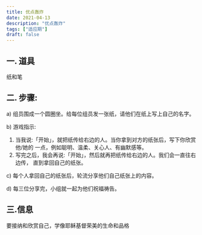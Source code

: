 ```yaml
---
title: 优点轰炸
date: 2021-04-13
description: "优点轰炸"
tags: ["适应期"]
draft: false
---
```

## 一. 道具
纸和笔 
## 二. 步骤:
a) 组员围成一个圆圈坐。给每位组员发一张纸，请他们在纸上写上自己的名字。

b) 游戏指示:
  1. 当我说:「开始」，就把纸传给右边的人。当你拿到对方的纸张后，写下你欣赏他/她的 一点，例如聪明、温柔、关心人、有幽默感等。
  2. 写完之后，我会再说:「开始」，然后就再把纸传给右边的人。我们会一直往右边传， 直到拿回自己的纸张。
  
c) 每个人拿回自己的纸张后，轮流分享他们自己纸张上的内容。

d) 每三位分享完，小组就一起为他们祝福祷告。 

## 三.信息

要接纳和欣赏自己，学像耶稣基督荣美的生命和品格